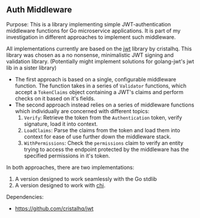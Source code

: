## Auth Middleware

Purpose:
This is a library implementing simple JWT-authentication middleware functions for Go microservice applications. It is part of my investigation in different approaches to implement such middleware.

All implementations currently are based on the [jwt](https://github.com/cristalhq/jwt) library by cristalhq. This library was chosen as a no nonsense, minimalistic JWT signing and validation library.
(Potentially might implement solutions for golang-jwt's jwt lib in a sister library)

- The first approach is based on a single, configurable middleware function. The function takes in a series of `Validator` functions, which accept a `TokenClaims` object containing a JWT's claims and perform checks on it based on it's fields.
- The second approach instead relies on a series of middleware functions which individually are concerned with different topics:
  1. `Verify`: Retrieve the token from the `Authentication` token, verify signature, load it into context.
  2. `LoadClaims`: Parse the claims from the token and load them into context for ease of use further down the middleware stack.
  3. `WithPermissions`: Check the `permissions` claim to verify an entity trying to access the endpoint protected by the middleware has the specified permissions in it's token.

In both approaches, there are two implementations:

1. A version designed to work seamlessly with the Go stdlib
2. A version designed to work with [chi](https://github.com/go-chi/chi).

Dependencies:

- https://github.com/cristalhq/jwt
